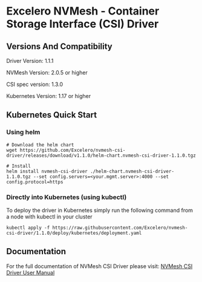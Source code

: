 
# Excelero NVMesh - Container Storage Interface (CSI) Driver


## Versions And Compatibility
Driver Version:     1.1.1

NVMesh Version:     2.0.5 or higher

CSI spec version:   1.3.0

Kubernetes Version: 1.17 or higher

## Kubernetes Quick Start

### Using helm
```
# Download the helm chart
wget https://github.com/Excelero/nvmesh-csi-driver/releases/download/v1.1.0/helm-chart.nvmesh-csi-driver-1.1.0.tgz

# Install
helm install nvmesh-csi-driver ./helm-chart.nvmesh-csi-driver-1.1.0.tgz --set config.servers=<your.mgmt.server>:4000 --set config.protocol=https
```

### Directly into Kubernetes (using kubectl)
To deploy the driver in Kubernetes simply run the following command from a node with kubectl in your cluster

```
kubectl apply -f https://raw.githubusercontent.com/Excelero/nvmesh-csi-driver/1.1.0/deploy/kubernetes/deployment.yaml
```

## Documentation
For the full documentation of NVMesh CSI Driver please visit: [NVMesh CSI Driver User Manual](https://www.excelero.com/nvmesh-csi-driver-guide/)
